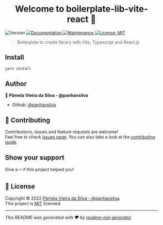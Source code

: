 <h1 align="center">Welcome to boilerplate-lib-vite-react 👋</h1>
<p>
  <img alt="Version" src="https://img.shields.io/badge/version-0.0.0-blue.svg?cacheSeconds=2592000" />
  <a href="https://github.com/panhavsilva/boilerplate-lib-vite-react-#readme" target="_blank">
    <img alt="Documentation" src="https://img.shields.io/badge/documentation-yes-brightgreen.svg" />
  </a>
  <a href="https://github.com/panhavsilva/boilerplate-lib-vite-react-/graphs/commit-activity" target="_blank">
    <img alt="Maintenance" src="https://img.shields.io/badge/Maintained%3F-yes-green.svg" />
  </a>
  <a href="https://github.com/panhavsilva/boilerplate-lib-vite-react-/blob/master/LICENSE" target="_blank">
    <img alt="License: MIT" src="https://img.shields.io/github/license/panhavsilva/boilerplate-lib-vite-react-" />
  </a>
</p>

> Boilerplate to create library with Vite, Typescript and React.js

## Install

```sh
yarn install
```

## Author

👤 **Pâmela Vieira da Silva - @panhavsilva**

* Github: [@panhavsilva](https://github.com/panhavsilva)

## 🤝 Contributing

Contributions, issues and feature requests are welcome!<br />Feel free to check [issues page](https://github.com/panhavsilva/boilerplate-lib-vite-react-/issues). You can also take a look at the [contributing guide](https://github.com/panhavsilva/boilerplate-lib-vite-react-/blob/master/CONTRIBUTING.md).

## Show your support

Give a ⭐️ if this project helped you!

## 📝 License

Copyright © 2022 [Pâmela Vieira da Silva - @panhavsilva](https://github.com/panhavsilva).<br />
This project is [MIT](https://github.com/panhavsilva/boilerplate-lib-vite-react-/blob/master/LICENSE) licensed.

***
_This README was generated with ❤️ by [readme-md-generator](https://github.com/kefranabg/readme-md-generator)_
